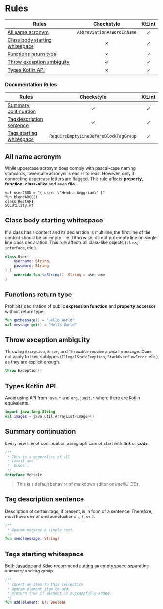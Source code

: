 # Rules

| Rules | Checkstyle | KtLint |
| --- | :--: | :--: |
| [All name acronym](#all-name-acronym) | `AbbreviationAsWordInName` | &check; |
| [Class body starting whitespace](#class-body-starting-whitespace) | &cross; | &check; |
| [Functions return type](#functions-return-type) | &cross; | &check; |
| [Throw exception ambiguity](#throw-exception-ambiguity) | &check; | &check; |
| [Types Kotlin API](#types-kotlin-api) | &cross; | &check; |

### Documentation Rules

| Rules | Checkstyle | KtLint |
| --- | :-: | :-: |
| [Summary continuation](#summary-continuation) | &check; | &check; |
| [Tag description sentence](#tag-description-sentence) | &check; | &check; |
| [Tags starting whitespace](#tags-starting-whitespace) | `RequireEmptyLineBeforeBlockTagGroup` | &check; |

## All name acronym

While uppercase acronym does comply with pascal-case naming standards, lowercase
acronym is easier to read. However, only 3 connecting uppercase letters are
flagged. This rule affects **property**, **function**, **class-alike** and
even **file**.

```
val userJSON = "{ user: \"Hendra Anggrian\" }"
fun blendARGB()
class RestAPI
SQLUtility.kt
```

## Class body starting whitespace

If a class has a content and its declaration is multiline, the first line of the
content should be an empty line. Otherwise, do not put empty line on single line
class declaration. This rule affects all class-like objects
(`class`, `interface`, etc.).

```kotlin
class User(
    username: String,
    password: String
) {
    override fun toString(): String = username
}
```

## Functions return type

Prohibits declaration of public **expression function** and
**property accessor** without return type.

```kotlin
fun getMessage() = "Hello World"
val message get() = "Hello World"
```

## Throw exception ambiguity

Throwing `Exception`, `Error`, and `Throwable` require a detail message. Does
not apply to their subtypes (`IllegalStateExeption`, `StackOverflowError`, etc.)
as they are explicit enough.

```kotlin
throw Exception()
```

## Types Kotlin API

Avoid using API from `java.*` and `org.junit.*` where there are Kotlin
equivalents.

```kotlin
import java.lang.String
val images = java.util.ArrayList<Image>()
```

## Summary continuation

Every new line of continuation paragraph cannot start with **link** or **code**.

```kotlin
/**
 * This is a superclass of all
 * [cars] and
 * `bikes`.
 */
interface Vehicle
```

> This is a default behavior of markdown editor on *IntelliJ* IDEs.

## Tag description sentence

Description of certain tags, if present, is in form of a sentence. Therefore,
must have one of end punctuations `.`, `!`, or `?`.

```kotlin
/**
 * @param message a simple text
 */
fun send(message: String)
```

## Tags starting whitespace

Both [Javadoc](https://www.oracle.com/technical-resources/articles/java/javadoc-tool.html)
and [Kdoc](https://kotlinlang.org/docs/kotlin-doc.html) recommend putting an
empty space separating summary and tag group.

```kotlin
/**
 * Insert an item to this collection.
 * @param element item to add.
 * @return true if element is successfully added.
 */
fun add(element: E): Boolean
```
